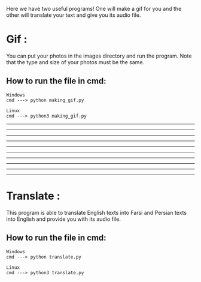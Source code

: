 Here we have two useful programs! One will make a gif for you and the other will translate your text and give you its audio file.

# Gif :
You can put your photos in the images directory and run the program. Note that the type and size of your photos must be the same.

## How to run the file in cmd:
```
Windows
cmd ---> python making_gif.py
```

```
Linux
cmd ---> python3 making_gif.py
```

---
---
---
---
---
---
---
---
---
---
# Translate :
This program is able to translate English texts into Farsi and Persian texts into English and provide you with its audio file.

## How to run the file in cmd:
```
Windows
cmd ---> python translate.py
```

```
Linux
cmd ---> python3 translate.py
```